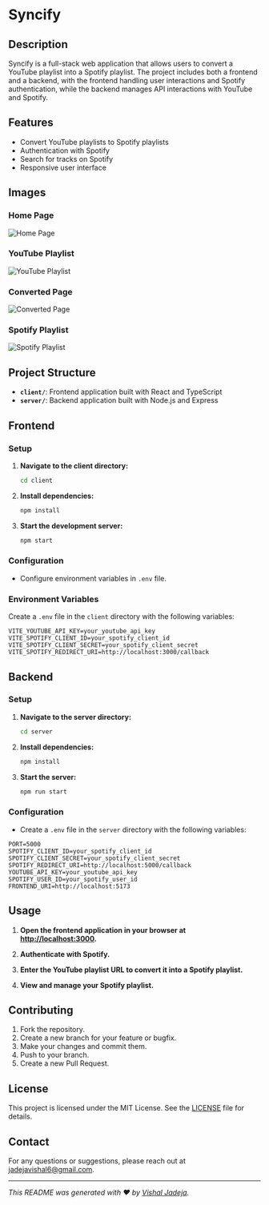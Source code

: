 # Syncify

## Description

Syncify is a full-stack web application that allows users to convert a YouTube playlist into a Spotify playlist. The project includes both a frontend and a backend, with the frontend handling user interactions and Spotify authentication, while the backend manages API interactions with YouTube and Spotify.

## Features

- Convert YouTube playlists to Spotify playlists
- Authentication with Spotify
- Search for tracks on Spotify
- Responsive user interface

## Images

### Home Page
![Home Page](https://github.com/user-attachments/assets/6134fb24-3c34-4eff-8d93-e62dce46635f)

### YouTube Playlist
![YouTube Playlist](https://github.com/user-attachments/assets/bda339d5-b85d-48e5-8678-513b43e5f723)

### Converted Page
![Converted Page](https://github.com/user-attachments/assets/e1cae8c6-08e9-4a3e-a068-adfcbe949f61)

### Spotify Playlist
![Spotify Playlist](https://github.com/user-attachments/assets/e5e68d38-6449-493a-8184-0255890739e6)


## Project Structure

- **`client/`**: Frontend application built with React and TypeScript
- **`server/`**: Backend application built with Node.js and Express

## Frontend

### Setup

1. **Navigate to the client directory:**

   ```bash
   cd client
   ```

2. **Install dependencies:**

   ```bash
   npm install
   ```

3. **Start the development server:**

   ```bash
   npm start
   ```

### Configuration

- Configure environment variables in `.env` file.

### Environment Variables

Create a `.env` file in the `client` directory with the following variables:

```env
VITE_YOUTUBE_API_KEY=your_youtube_api_key
VITE_SPOTIFY_CLIENT_ID=your_spotify_client_id
VITE_SPOTIFY_CLIENT_SECRET=your_spotify_client_secret
VITE_SPOTIFY_REDIRECT_URI=http://localhost:3000/callback
```

## Backend

### Setup

1. **Navigate to the server directory:**

   ```bash
   cd server
   ```

2. **Install dependencies:**

   ```bash
   npm install
   ```

3. **Start the server:**

   ```bash
   npm run start
   ```

### Configuration

- Create a `.env` file in the `server` directory with the following variables:

```env
PORT=5000
SPOTIFY_CLIENT_ID=your_spotify_client_id
SPOTIFY_CLIENT_SECRET=your_spotify_client_secret
SPOTIFY_REDIRECT_URI=http://localhost:5000/callback
YOUTUBE_API_KEY=your_youtube_api_key
SPOTIFY_USER_ID=your_spotify_user_id
FRONTEND_URI=http://localhost:5173
```

## Usage

1. **Open the frontend application in your browser at [http://localhost:3000](http://localhost:3000).**

2. **Authenticate with Spotify.**

3. **Enter the YouTube playlist URL to convert it into a Spotify playlist.**

4. **View and manage your Spotify playlist.**

## Contributing

1. Fork the repository.
2. Create a new branch for your feature or bugfix.
3. Make your changes and commit them.
4. Push to your branch.
5. Create a new Pull Request.

## License

This project is licensed under the MIT License. See the [LICENSE](LICENSE) file for details.

## Contact

For any questions or suggestions, please reach out at [jadejavishal6@gmail.com](mailto:jadejavishal6@gmail.com).

---

_This README was generated with ❤️ by [Vishal Jadeja](https://github.com/vishalj6)._
